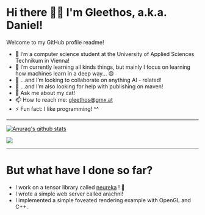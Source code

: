 # Hi there 👋😄 I'm Gleethos, a.k.a. Daniel! #

Welcome to my GitHub profile readme!

- :microscope: I’m a computer science student at the University of Applied Sciences Technikum in Vienna!
- 🌱 I’m currently learning all kinds things, but mainly I focus on learning how machines learn in a deep way... 😄
- 👯 ...and I’m looking to collaborate on anything AI - related! 
- 🤔 ...and I’m also looking for help with publishing on maven!
- 💬 Ask me about my cat!
- 📫 How to reach me: gleethos@gmx.at
- ⚡ Fun fact: I like programming! ^^

---

[![Anurag's github stats](https://github-readme-stats.vercel.app/api?username=Gleethos)](https://github.com/anuraghazra/github-readme-stats)

<img align="center" src="https://github-readme-stats.vercel.app/api/top-langs/?username=Gleethos" /> 

---

# But what have I done so far? 

- I work on a tensor library called [neureka](https://github.com/Gleethos/neureka) ! 🔭
- I wrote a simple web server called arachni!
- I implemented a simple foveated rendering example with OpenGL and C++. 
